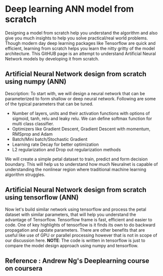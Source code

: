 # Deep learning ANN model from scratch
Designing a model from scratch help you understand the algorithm and also give you much insights to help you solve practical/real world problems. Though modern day deep learning packages like Tensorflow are quick and efficient, learning from scratch helps you learn the nitty gritty of the model architecture. This GitHUB page is an attempt to understand Artificial Neural Network models by developing it from scratch. 

## Artificial Neural Network design from scratch using numpy (ANN)
Description:
To start with, we will design a neural network that can be parameterized to form shallow or deep neural network. Following are some of the typical parameters that can be tuned.
- Number of layers, units and their activation functions with options of sigmoid, tanh, relu and leaky relu. We can define softmax function for multi class classifier.
- Optimizers like Gradient Descent, Gradient Descent with momentum, RMSprop and Adam
- Batch/Mini batch/Stochastic Gradient
- Learning rate Decay for better optimization
- L2 regularization and Drop out regularization methods

We will create a simple petal dataset to train, predict and form decision boundary. This will help us to understand how much Neuralnet is capable of understanding the nonlinear region where traditional machine learning algorithm struggles.

## Artificial Neural Network design from scratch using tensorflow (ANN)
Now let's build similar network using tensorflow and process the petal dataset with similar parameters, that will help you understand the advantage of Tensorflow. Tensorflow frame is fast, efficient and easier to code. One of key highlights of tensorflow is it finds its own to do backward propagation and update parameters. There are other benefits that are useful like use of GPU or parallel processing however that is not in scope of our discussion here.
**NOTE**: The code is written in tensorflow is just to compare the model design approach using numpy and tensorflow.

## Reference : Andrew Ng's Deeplearning course on coursera

